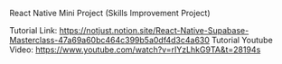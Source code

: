 React Native Mini Project (Skills Improvement Project)

Tutorial Link:
https://notjust.notion.site/React-Native-Supabase-Masterclass-47a69a60bc464c399b5a0df4d3c4a630
Tutorial Youtube Video: 
https://www.youtube.com/watch?v=rIYzLhkG9TA&t=28194s

